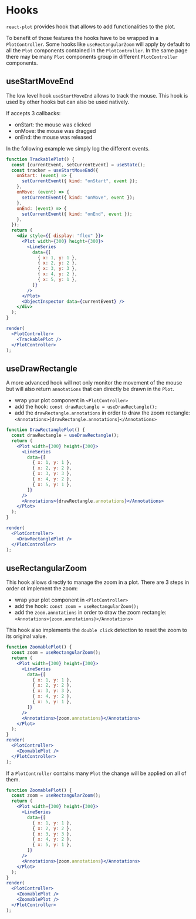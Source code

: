 # Hooks

`react-plot` provides hook that allows to add functionalities to the plot.

To benefit of those features the hooks have to be wrapped in a `PlotController`. Some hooks like `useRectangularZoom` will apply by default to all the `Plot` components contained in the `PlotController`. In the same page there may be many `Plot` components group in different `PlotController` components.

## useStartMoveEnd

The low level hook `useStartMoveEnd` allows to track the mouse. This hook is used by other hooks but can also be used natively.

If accepts 3 callbacks:

- onStart: the mouse was clicked
- onMove: the mouse was dragged
- onEnd: the mouse was released

In the following example we simply log the different events.

```jsx live noInline={true}
function TrackablePlot() {
  const [currentEvent, setCurrentEvent] = useState();
  const tracker = useStartMoveEnd({
    onStart: (event) => {
      setCurrentEvent({ kind: "onStart", event });
    },
    onMove: (event) => {
      setCurrentEvent({ kind: "onMove", event });
    },
    onEnd: (event) => {
      setCurrentEvent({ kind: "onEnd", event });
    },
  });
  return (
    <div style={{ display: "flex" }}>
      <Plot width={300} height={300}>
        <LineSeries
          data={[
            { x: 1, y: 1 },
            { x: 2, y: 2 },
            { x: 3, y: 3 },
            { x: 4, y: 2 },
            { x: 5, y: 1 },
          ]}
        />
      </Plot>
      <ObjectInspector data={currentEvent} />
    </div>
  );
}

render(
  <PlotController>
    <TrackablePlot />
  </PlotController>
);
```

## useDrawRectangle

A more advanced hook will not only monitor the movement of the mouse but will also return `annotations` that can directly be drawn in the `Plot`.

- wrap your plot component in `<PlotController>`
- add the hook: `const drawRectangle = useDrawRectangle();`
- add the `drawRectangle.annotations` in order to draw the zoom rectangle: `<Annotations>{drawRectangle.annotations}</Annotations>`

```jsx live noInline={true}
function DrawRectanglePlot() {
  const drawRectangle = useDrawRectangle();
  return (
    <Plot width={300} height={300}>
      <LineSeries
        data={[
          { x: 1, y: 1 },
          { x: 2, y: 2 },
          { x: 3, y: 3 },
          { x: 4, y: 2 },
          { x: 5, y: 1 },
        ]}
      />
      <Annotations>{drawRectangle.annotations}</Annotations>
    </Plot>
  );
}

render(
  <PlotController>
    <DrawRectanglePlot />
  </PlotController>
);
```

## useRectangularZoom

This hook allows directly to manage the zoom in a plot. There are 3 steps in order ot implement the zoom:

- wrap your plot component in `<PlotController>`
- add the hook: `const zoom = useRectangularZoom();`
- add the `zoom.annotations` in order to draw the zoom rectangle: `<Annotations>{zoom.annotations}</Annotations>`

This hook also implements the `double click` detection to reset the zoom to its original value.

```jsx live noInline={true}
function ZoomablePlot() {
  const zoom = useRectangularZoom();
  return (
    <Plot width={300} height={300}>
      <LineSeries
        data={[
          { x: 1, y: 1 },
          { x: 2, y: 2 },
          { x: 3, y: 3 },
          { x: 4, y: 2 },
          { x: 5, y: 1 },
        ]}
      />
      <Annotations>{zoom.annotations}</Annotations>
    </Plot>
  );
}
render(
  <PlotController>
    <ZoomablePlot />
  </PlotController>
);
```

If a `PlotController` contains many `Plot` the change will be applied on all of them.

```jsx live noInline={true}
function ZoomablePlot() {
  const zoom = useRectangularZoom();
  return (
    <Plot width={300} height={300}>
      <LineSeries
        data={[
          { x: 1, y: 1 },
          { x: 2, y: 2 },
          { x: 3, y: 3 },
          { x: 4, y: 2 },
          { x: 5, y: 1 },
        ]}
      />
      <Annotations>{zoom.annotations}</Annotations>
    </Plot>
  );
}
render(
  <PlotController>
    <ZoomablePlot />
    <ZoomablePlot />
  </PlotController>
);
```
